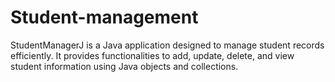 # Student-management
StudentManagerJ is a Java application designed to manage student records efficiently. It provides functionalities to add, update, delete, and view student information using Java objects and collections.
